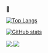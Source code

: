 👋

[![Top Langs](https://github-readme-stats.vercel.app/api/top-langs/?username=Filadelphila&theme=dark&layout=compact)](https://github.com/anuraghazra/github-readme-stats)

[![GitHub stats](https://github-readme-stats.vercel.app/api?username=Filadelphila&count_private=true&show_icons=true&theme=dark)](https://github.com/anuraghazra/github-readme-stats)

<a href="https://github.com/Filadelphila/basic-shell">
  <img align="center" src="https://github-readme-stats.vercel.app/api/pin/?username=filadelphila&repo=basic-shell" />
</a>

<a href="https://github.com/Filadelphila/echidna-os">
  <img align="center" src="https://github-readme-stats.vercel.app/api/pin/?username=filadelphila&repo=echidna-os" />
</a>

<!---
Filadelphila/Filadelphila is a ✨ special ✨ repository because its `README.md` (this file) appears on your GitHub profile.
You can click the Preview link to take a look at your changes.
--->
